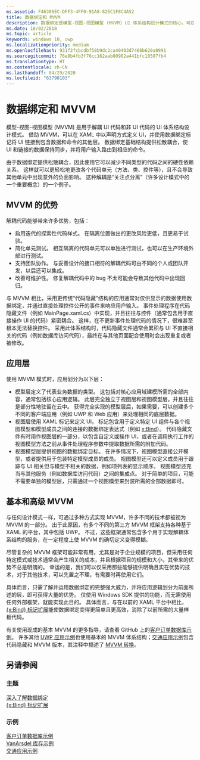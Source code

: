 ```yaml
---
ms.assetid: F46306EC-DFF3-4FF0-91A8-826C1F8C4A52
title: 数据绑定和 MVVM
description: 数据绑定是模型-视图-视图模型 (MVVM) UI 体系结构设计模式的核心，可在 UI 代码与非 UI 代码之间实现松散耦合。
ms.date: 10/02/2018
ms.topic: article
keywords: windows 10, uwp
ms.localizationpriority: medium
ms.openlocfilehash: 931f2fcbcdbf58b9dc2ca40403d7466b620a8991
ms.sourcegitcommit: 76e8b4fb3f76cc162aab80982a441bfc18507fb4
ms.translationtype: HT
ms.contentlocale: zh-CN
ms.lasthandoff: 04/29/2020
ms.locfileid: "63798103"
---
```

# <a name="data-binding-and-mvvm"></a>数据绑定和 MVVM

模型-视图-视图模型 (MVVM) 是用于解耦 UI 代码和非 UI 代码的 UI 体系结构设计模式。 借助 MVVM，可以在 XAML 中以声明方式定义 UI，并使用数据绑定标记将 UI 链接到包含数据和命令的其他层。 数据绑定基础结构提供松散耦合，使 UI 和链接的数据保持同步，并将用户输入路由到相应的命令。 

由于数据绑定提供松散耦合，因此使用它可以减少不同类型的代码之间的硬性依赖关系。 这样就可以更轻松地更改各个代码单元（方法、类、控件等），且不会导致其他单元中出现意外的负面影响。 这种解耦是“关注点分离”（许多设计模式中的一个重要概念）的一个例子。  

## <a name="benefits-of-mvvm"></a>MVVM 的优势

解耦代码能够带来许多优势，包括：

* 启用迭代的探索性代码样式。 在隔离位置做出的更改风险更低，且更易于试验。
* 简化单元测试。 相互隔离的代码单元可以单独进行测试，也可以在生产环境外部进行测试。
* 支持团队协作。 与妥善设计的接口相符的解耦代码可由不同的个人或团队开发，以后还可以集成。
* 改善可维护性。 修复解耦代码中的 bug 不太可能会导致其他代码中出现回归。

与 MVVM 相比，采用更传统“代码隐藏”结构的应用通常对仅供显示的数据使用数据绑定，并通过直接处理控件公开的事件来响应用户输入。 事件处理程序在代码隐藏文件（例如 MainPage.xaml.cs）中实现，并且往往与控件（通常包含用于直接操作 UI 的代码）紧密耦合。 这样，在不更新事件处理代码的情况下，很难甚至根本无法替换控件。 采用此体系结构时，代码隐藏文件通常会累积与 UI 不直接相关的代码（例如数据库访问代码），最终在与其他页面配合使用时会出现重复或者被修改。

## <a name="app-layers"></a>应用层

使用 MVVM 模式时，应用划分为以下层：

* 模型层定义了代表业务数据的类型。  这包括对核心应用域建模所需的全部内容，通常包括核心应用逻辑。 此层完全独立于视图层和视图模型层，并且往往是部分性地驻留在云中。 获得完全实现的模型层后，如果需要，可以创建多个不同的客户端应用（例如 UWP 和 Web 应用）来处理相同的底层数据。
* 视图层使用 XAML 标记来定义 UI。  标记包含用于定义特定 UI 组件与各个视图模型和模型成员之间的连接的数据绑定表达式（例如 [x:Bind](https://docs.microsoft.com/windows/uwp/xaml-platform/x-bind-markup-extension)）。 代码隐藏文件有时用作视图层的一部分，以包含自定义或操作 UI，或者在调用执行工作的视图模型方法之前从事件处理程序参数中提取数据所需的附加代码。 
* 视图模型层提供视图的数据绑定目标。  在许多情况下，视图模型直接公开模型，或者提供用于包装特定模型成员的成员。 视图模型还可以定义成员用于跟踪与 UI 相关但与模型不相关的数据，例如项列表的显示顺序。 视图模型还充当与其他服务（例如数据库访问代码）之间的集成点。 对于简单的项目，可能不需要单独的模型层，只需通过一个视图模型来封装所需的全部数据即可。 

## <a name="basic-and-advanced-mvvm"></a>基本和高级 MVVM

与任何设计模式一样，可通过多种方式实现 MVVM，许多不同的技术都被视为 MVVM 的一部分。 出于此原因，有多个不同的第三方 MVVM 框架支持各种基于 XAML 的平台，其中包括 UWP。 不过，这些框架通常包含多个用于实现解耦体系结构的服务，在一定程度上使 MVVM 的确切定义变得模糊。 

尽管复杂的 MVVM 框架可能非常有用，尤其是对于企业规模的项目，但采用任何特定模式或技术通常会产生相关的成本，并且根据项目的规模和大小，其带来的优势不总是明朗的。 幸运的是，我们可以仅采用那些能够提供明确且实在优势的技术，对于其他技术，可以先置之不理，有需要时再使用它们。 

具体而言，只需了解并运用数据绑定的完整强大威力，并将应用逻辑划分为前面所述的层，即可获得大量的优势。 仅使用 Windows SDK 提供的功能，而无需使用任何外部框架，就能实现此目的。 具体而言，与在以前的 XAML 平台中相比，[{x:Bind} 标记扩展](https://docs.microsoft.com/windows/uwp/xaml-platform/x-bind-markup-extension)能使数据绑定变得更简单且更高效，消除了以前所需的大量样板代码。

有关使用现成的基本 MVVM 的更多指导，请查看 GitHub 上的[客户订单数据库示例](https://github.com/Microsoft/Windows-appsample-customers-orders-database)。 许多其他 [UWP 应用示例](https://github.com/Microsoft?q=windows-appsample
)也使用基本的 MVVM 体系结构；[交通应用示例](https://github.com/Microsoft/Windows-appsample-trafficapp)包含代码隐藏和 MVVM 版本，其注释中描述了 [MVVM 转换](https://github.com/Microsoft/Windows-appsample-trafficapp/blob/MVVM/MVVM.md)。 

## <a name="see-also"></a>另请参阅

### <a name="topics"></a>主题

[深入了解数据绑定](https://docs.microsoft.com/windows/uwp/data-binding/data-binding-in-depth)  
[{x:Bind} 标记扩展](https://docs.microsoft.com/windows/uwp/xaml-platform/x-bind-markup-extension)  

### <a name="samples"></a>示例

[客户订单数据库示例](https://github.com/Microsoft/Windows-appsample-customers-orders-database)  
[VanArsdel 库存示例](https://github.com/Microsoft/InventorySample)  
[交通应用示例](https://github.com/Microsoft/Windows-appsample-trafficapp)  
